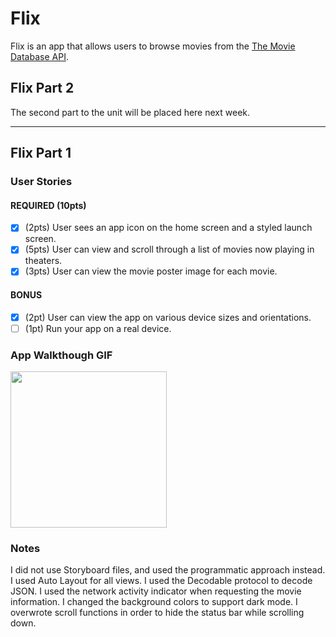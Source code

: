 # Flix
Flix is an app that allows users to browse movies from the [The Movie Database API](http://docs.themoviedb.apiary.io/#).

## Flix Part 2
The second part to the unit will be placed here next week.

---

## Flix Part 1

### User Stories

#### REQUIRED (10pts)
- [x] (2pts) User sees an app icon on the home screen and a styled launch screen.
- [x] (5pts) User can view and scroll through a list of movies now playing in theaters.
- [x] (3pts) User can view the movie poster image for each movie.

#### BONUS
- [x] (2pt) User can view the app on various device sizes and orientations.
- [ ] (1pt) Run your app on a real device.

### App Walkthough GIF
<img src="https://github.com/willtyler98/Flix/blob/develop/Flix.gif?raw=true" width=250><br>

### Notes
I did not use Storyboard files, and used the programmatic approach instead. I used Auto Layout for all views. I used the Decodable protocol to decode JSON. I used the network activity indicator when requesting the movie information. I changed the background colors to support dark mode. I overwrote scroll functions in order to hide the status bar while scrolling down.
